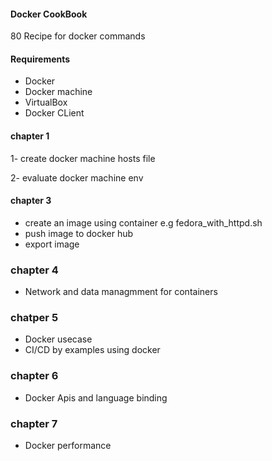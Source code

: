 #### Docker CookBook
80 Recipe for docker commands
#### Requirements
- Docker
- Docker machine
- VirtualBox
- Docker CLient



#### chapter 1


1- create docker machine hosts file

2- evaluate docker machine env

#### chapter 3

- create an image using container e.g fedora_with_httpd.sh
- push image to docker hub
- export image

### chapter 4
- Network and data managmment for containers

### chatper 5
- Docker usecase
- CI/CD by examples using docker

### chapter 6
- Docker Apis and language binding

### chapter 7
- Docker performance 

